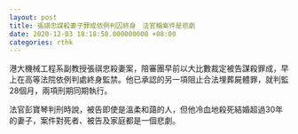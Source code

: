 ```yaml
---
layout: post
title: 張祺忠謀殺妻子罪成依例判囚終身　法官稱案件是悲劇
date: 2020-12-03 18:18:58.000000000 +08:00
categories: rthk
---
```


港大機械工程系副教授張祺忠殺妻案，陪審團早前以大比數裁定被告謀殺罪成，早上在高等法院依例判處終身監禁。他已承認的另一項阻止合法埋葬屍體罪，就判監28個月，兩項刑期同期執行。 

法官彭寶琴判刑時說，被告即使是溫柔和藹的人，但他冷血地殺死結婚超過30年的妻子，案件對死者、被告及家庭都是一個悲劇。
